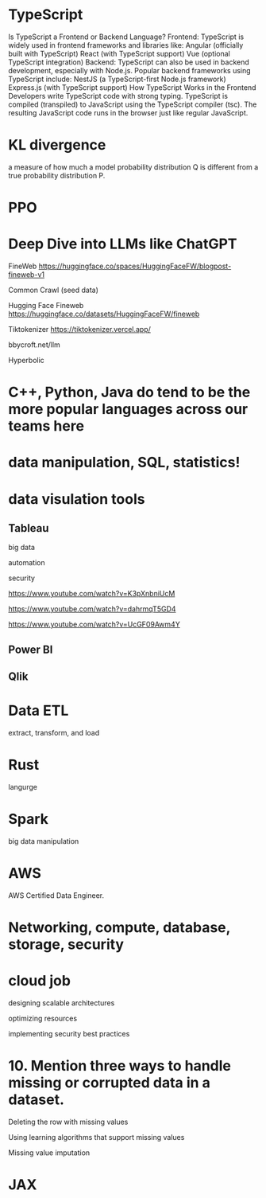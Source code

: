 # TypeScript

Is TypeScript a Frontend or Backend Language?
Frontend: TypeScript is widely used in frontend frameworks and libraries like:
Angular (officially built with TypeScript)
React (with TypeScript support)
Vue (optional TypeScript integration)
Backend: TypeScript can also be used in backend development, especially with Node.js. Popular backend frameworks using TypeScript include:
NestJS (a TypeScript-first Node.js framework)
Express.js (with TypeScript support)
How TypeScript Works in the Frontend
Developers write TypeScript code with strong typing.
TypeScript is compiled (transpiled) to JavaScript using the TypeScript compiler (tsc).
The resulting JavaScript code runs in the browser just like regular JavaScript.


# KL divergence

 a measure of how much a model probability distribution Q is different from a true probability distribution P.


# PPO




# Deep Dive into LLMs like ChatGPT

FineWeb
https://huggingface.co/spaces/HuggingFaceFW/blogpost-fineweb-v1

Common Crawl (seed data)

Hugging Face Fineweb  https://huggingface.co/datasets/HuggingFaceFW/fineweb

Tiktokenizer  https://tiktokenizer.vercel.app/

bbycroft.net/llm

Hyperbolic



# C++, Python, Java do tend to be the more popular languages across our teams here


# data manipulation, SQL, statistics!



# data visulation tools
## Tableau

big data 

automation

security

https://www.youtube.com/watch?v=K3pXnbniUcM


https://www.youtube.com/watch?v=dahrmqT5GD4

https://www.youtube.com/watch?v=UcGF09Awm4Y




## Power BI

## Qlik


# Data ETL

extract, transform, and load


# Rust
langurge

# Spark
big data manipulation


# AWS 
AWS Certified Data Engineer.


# Networking, compute, database, storage, security


# cloud job

designing scalable architectures

optimizing resources

implementing security best practices 


# 10. Mention three ways to handle missing or corrupted data in a dataset.


Deleting the row with missing values

Using learning algorithms that support missing values

Missing value imputation


# JAX